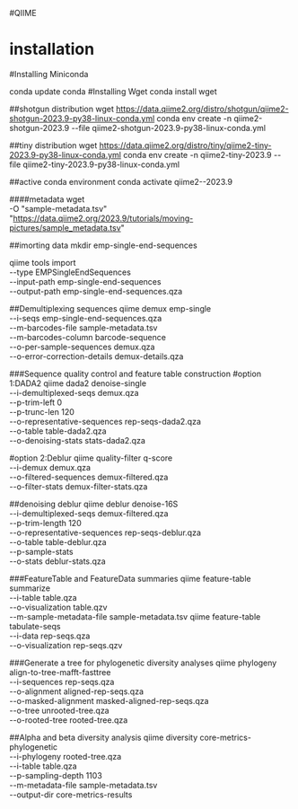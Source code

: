 #QIIME
# installation
#Installing Miniconda

conda update conda
#Installing Wget
conda install wget



##shotgun distribution
wget https://data.qiime2.org/distro/shotgun/qiime2-shotgun-2023.9-py38-linux-conda.yml
conda env create -n qiime2-shotgun-2023.9 --file qiime2-shotgun-2023.9-py38-linux-conda.yml

##tiny distribution
wget https://data.qiime2.org/distro/tiny/qiime2-tiny-2023.9-py38-linux-conda.yml
conda env create -n qiime2-tiny-2023.9 --file qiime2-tiny-2023.9-py38-linux-conda.yml

##active conda environment
conda activate qiime2-<distro>-2023.9


####metadata
wget \
  -O "sample-metadata.tsv" \
  "https://data.qiime2.org/2023.9/tutorials/moving-pictures/sample_metadata.tsv"
  
##imorting data
mkdir emp-single-end-sequences


qiime tools import \
  --type EMPSingleEndSequences \
  --input-path emp-single-end-sequences \
  --output-path emp-single-end-sequences.qza


##Demultiplexing sequences
qiime demux emp-single \
  --i-seqs emp-single-end-sequences.qza \
  --m-barcodes-file sample-metadata.tsv \
  --m-barcodes-column barcode-sequence \
  --o-per-sample-sequences demux.qza \
  --o-error-correction-details demux-details.qza

###Sequence quality control and feature table construction
#option 1:DADA2
qiime dada2 denoise-single \
  --i-demultiplexed-seqs demux.qza \
  --p-trim-left 0 \
  --p-trunc-len 120 \
  --o-representative-sequences rep-seqs-dada2.qza \
  --o-table table-dada2.qza \
  --o-denoising-stats stats-dada2.qza

#option 2:Deblur
qiime quality-filter q-score \
 --i-demux demux.qza \
 --o-filtered-sequences demux-filtered.qza \
 --o-filter-stats demux-filter-stats.qza

##denoising deblur
qiime deblur denoise-16S \
  --i-demultiplexed-seqs demux-filtered.qza \
  --p-trim-length 120 \
  --o-representative-sequences rep-seqs-deblur.qza \
  --o-table table-deblur.qza \
  --p-sample-stats \
  --o-stats deblur-stats.qza


###FeatureTable and FeatureData summaries
qiime feature-table summarize \
  --i-table table.qza \
  --o-visualization table.qzv \
  --m-sample-metadata-file sample-metadata.tsv
qiime feature-table tabulate-seqs \
  --i-data rep-seqs.qza \
  --o-visualization rep-seqs.qzv

###Generate a tree for phylogenetic diversity analyses
qiime phylogeny align-to-tree-mafft-fasttree \
  --i-sequences rep-seqs.qza \
  --o-alignment aligned-rep-seqs.qza \
  --o-masked-alignment masked-aligned-rep-seqs.qza \
  --o-tree unrooted-tree.qza \
  --o-rooted-tree rooted-tree.qza

##Alpha and beta diversity analysis
qiime diversity core-metrics-phylogenetic \
  --i-phylogeny rooted-tree.qza \
  --i-table table.qza \
  --p-sampling-depth 1103 \
  --m-metadata-file sample-metadata.tsv \
  --output-dir core-metrics-results






